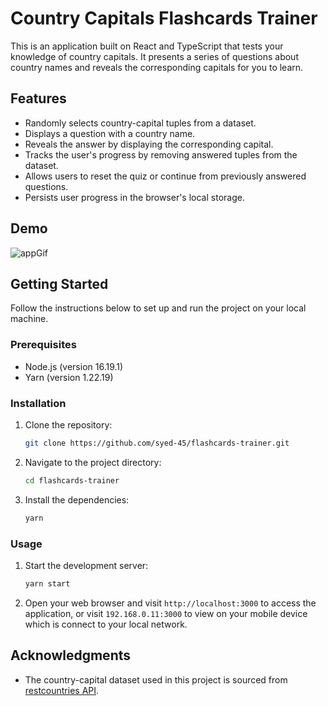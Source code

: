 # Country Capitals Flashcards Trainer

This is an application built on React and TypeScript that tests your knowledge of country capitals. It presents a series of questions about country names and reveals the corresponding capitals for you to learn.

## Features

- Randomly selects country-capital tuples from a dataset.
- Displays a question with a country name.
- Reveals the answer by displaying the corresponding capital.
- Tracks the user's progress by removing answered tuples from the dataset.
- Allows users to reset the quiz or continue from previously answered questions.
- Persists user progress in the browser's local storage.

## Demo

![appGif](https://github.com/syed-45/flashcards-trainer/assets/86778040/6c52dc8e-88ed-450d-b2d9-a2fbd86c0156)

## Getting Started

Follow the instructions below to set up and run the project on your local machine.

### Prerequisites

- Node.js (version 16.19.1)
- Yarn (version 1.22.19)

### Installation

1. Clone the repository:

   ```bash
   git clone https://github.com/syed-45/flashcards-trainer.git
   ```

2. Navigate to the project directory:

   ```bash
   cd flashcards-trainer
   ```

3. Install the dependencies:

   ```bash
   yarn
   ```

### Usage

1. Start the development server:

   ```bash
   yarn start
   ```

2. Open your web browser and visit `http://localhost:3000` to access the application, or visit `192.168.0.11:3000`  to view on your mobile device which is connect to your local network.

## Acknowledgments

- The country-capital dataset used in this project is sourced from [restcountries API](https://restcountries.com/).
